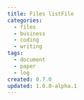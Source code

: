 ```yaml
---
title: Files listFile
categories:
  - files
  - business
  - coding
  - writing
tags:
  - document
  - paper
  - log
created: 0.7.0
updated: 1.0.0-alpha.1
---
```

